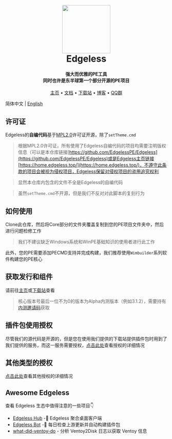 <h1 align="center">
  <br>
  <a href="https://home.edgeless.top" alt="logo" ><img src="https://home.edgeless.top/favicon.ico" width="150"/></a>
  <br>
  Edgeless
  <br>
</h1>

<h4 align="center">强大而优雅的PE工具<br>同时也许是东半球第一个部分开源的PE项目</h4>

<p align="center">
  <a href="https://home.edgeless.top">主页</a> •
  <a href="https://wiki.edgeless.top">文档</a> •
  <a href="https://down.edgeless.top">下载站</a> •
  <a href="https://www.edgeless.top">博客</a> •
  <a href="https://home.edgeless.top/jump/qqg.html">QQ群</a>
</p>

简体中文 | [English](https://github.com/EdgelessPE/Edgeless/blob/master/README_en.md)

## 许可证
Edgeless的**自编代码**基于[MPL2.0](https://www.mozilla.org/en-US/MPL/)许可证开源，除了`setTheme.cmd`

>根据MPL2.0许可证，所有使用了Edgeless自编代码的项目均需要注明版权信息（可以是本仓库链接[https://github.com/EdgelessPE/Edgeless](https://github.com/EdgelessPE/Edgeless)或是Edgeless主页链接[https://home.edgeless.top/](https://home.edgeless.top/)，不遵守此条款的项目会被视为侵权项目，Edgeless保留对侵权项目的盗用追究权利

> 显然本仓库内包含的文件不全是Edgeless的自编代码

> 虽然`setTheme.cmd`不开源，但是我们不反对对此脚本的复刻行为


## 如何使用
Clone此仓库，然后将Core部分的文件夹覆盖复制到您的PE项目文件夹中，然后进行问题检修工作
>我们不建议缺乏Windows系统和WinPE基础知识的使用者进行此工作

此外，您的PE需要添加PECMD支持并完成构建，我们推荐使用`Wimbuilder`系列软件构建您的PE核心

## 获取发行和组件
请前往[主页](https://home.edgeless.top)或[下载站](https://down.edgeless.top)查看
>核心版本号最后一位不为0的版本为Alpha内测版本（例如3.1.2），需要持有[内测邀请码](https://home.edgeless.top/jump/qqg.html)获取

## 插件包使用授权
尽管我们的源代码是开源的，但是您在使用我们提供的下载站提供插件包时用到了我们提供的服务，而这一服务需要授权，[点击此处](https://wiki.edgeless.top/v2/cooperation/permit.html)查看授权的详细情况

## 其他类型的授权
[点击此处](https://wiki.edgeless.top/v2/cooperation/permit.html)查看其他授权的详细情况

## Awesome Edgeless
查看 Edgeless 生态中值得注意的一些项目👇

* [Edgeless Hub](https://github.com/EdgelessPE/edgeless-hub) -🚀 Edgeless 聚合桌面客户端
* [Edgeless Bot](https://github.com/EdgelessPE/edgeless-bot) -🤖 每日检查上游更新并自动构建插件包
* [what-did-ventoy-do](https://github.com/EdgelessPE/what-did-ventoy-do) - 分析 Ventoy2Disk 日志以获取 Ventoy 信息